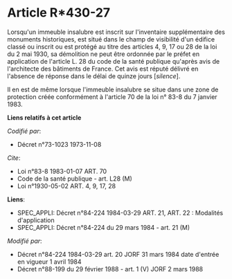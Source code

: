 # Article R*430-27

Lorsqu'un immeuble insalubre est inscrit sur l'inventaire supplémentaire des monuments historiques, est situé dans le champ
de visibilité d'un édifice classé ou inscrit ou est protégé au titre des articles 4, 9, 17 ou 28 de la loi du 2 mai 1930, sa
démolition ne peut être ordonnée par le préfet en application de l'article L. 28 du code de la santé publique qu'après avis
de l'architecte des bâtiments de France. Cet avis est réputé délivré en l'absence de réponse dans le délai de quinze jours
[*silence*].

Il en est de même lorsque l'immeuble insalubre se situe dans une zone de protection créée conformément à l'article 70 de la
loi n° 83-8 du 7 janvier 1983.

**Liens relatifs à cet article**

_Codifié par_:

  - Décret n°73-1023 1973-11-08

_Cite_:

  - Loi n°83-8 1983-01-07 ART. 70
  - Code de la santé publique - art. L28 (M)
  - Loi n°1930-05-02 ART. 4, 9, 17, 28

**Liens**:

  - SPEC_APPLI: Décret n°84-224 1984-03-29 ART. 21, ART. 22 : Modalités d'application
  - SPEC_APPLI: Décret n°84-224 du 29 mars 1984 - art. 21 (M)

_Modifié par_:

  - Décret n°84-224 1984-03-29 art. 20 JORF 31 mars 1984 date d'entrée en vigueur 1 avril 1984
  - Décret n°88-199 du 29 février 1988 - art. 1 (V) JORF 2 mars 1988
